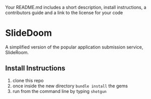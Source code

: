 Your README.md includes a short description, install instructions, a contributors guide and a link to the license for your code
# SlideDoom

A simplified version of the popular application submission service, SlideRoom.

## Install Instructions

1. clone this repo
1. once inside the new directory ```bundle install``` the gems
1. run from the command line by typing ```shotgun``` 